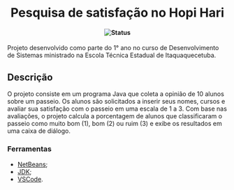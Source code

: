 <h1 align="center">Pesquisa de satisfação no Hopi Hari</h1>
<h4 align="center">

<p align="center">
  <img src="https://img.shields.io/badge/status-concluído-brightgreen.svg" alt="Status" />
</p>

</h4>
Projeto desenvolvido como parte do 1° ano no curso de Desenvolvimento de Sistemas ministrado na Escola Técnica Estadual de Itaquaquecetuba. 

## Descrição
<p align=>O projeto consiste em um programa Java que coleta a opinião de 10 alunos sobre um passeio. Os alunos são solicitados a inserir seus nomes, cursos e avaliar sua satisfação com o passeio em uma escala de 1 a 3. Com base nas avaliações, o projeto calcula a porcentagem de alunos que classificaram o passeio como muito bom (1), bom (2) ou ruim (3) e exibe os resultados em uma caixa de diálogo.</p>

### Ferramentas

- [NetBeans](https://netbeans.apache.org/download/index.html);
- [JDK](https://www.oracle.com/br/java/technologies/downloads);
- [VSCode](https://code.visualstudio.com/download).
